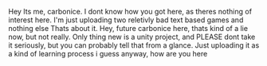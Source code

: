 Hey
Its me, carbonice.
I dont know how you got here, as theres nothing of interest here.
I'm just uploading two reletivly bad text based games and nothing else
Thats about it.
Hey, future carbonice here, thats kind of a lie now, but not really.
Only thing new is a unity project, and PLEASE dont take it seriously, but you can probably tell that from a glance. 
Just uploading it as a kind of learning process i guess
anyway, how are you here
